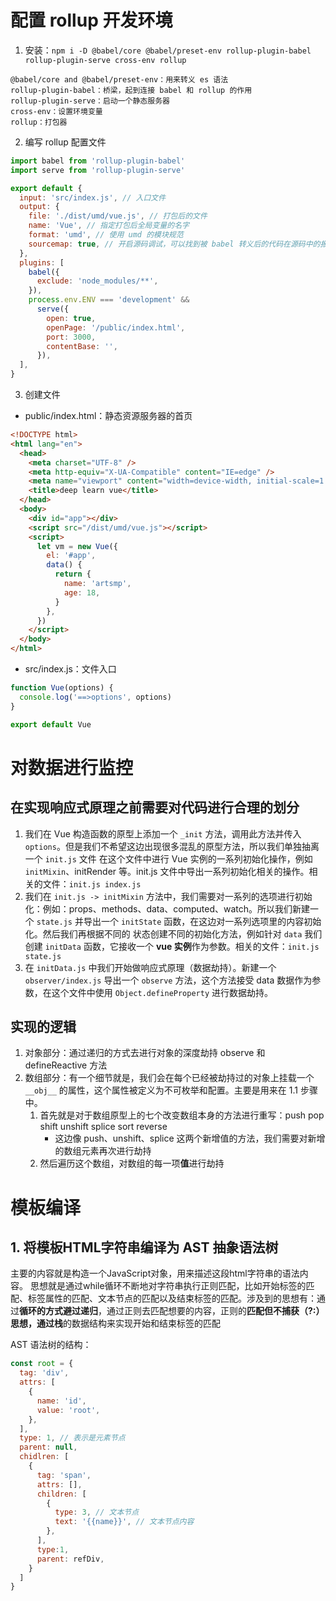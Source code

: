 # 配置 rollup 开发环境

1. 安装：`npm i -D @babel/core @babel/preset-env rollup-plugin-babel rollup-plugin-serve cross-env rollup`

```
@babel/core and @babel/preset-env：用来转义 es 语法
rollup-plugin-babel：桥梁，起到连接 babel 和 rollup 的作用
rollup-plugin-serve：启动一个静态服务器
cross-env：设置环境变量
rollup：打包器
```

2. 编写 rollup 配置文件

```js
import babel from 'rollup-plugin-babel'
import serve from 'rollup-plugin-serve'

export default {
  input: 'src/index.js', // 入口文件
  output: {
    file: './dist/umd/vue.js', // 打包后的文件
    name: 'Vue', // 指定打包后全局变量的名字
    format: 'umd', // 使用 umd 的模块规范
    sourcemap: true, // 开启源码调试，可以找到被 babel 转义后的代码在源码中的报错位置
  },
  plugins: [
    babel({
      exclude: 'node_modules/**',
    }),
    process.env.ENV === 'development' &&
      serve({
        open: true,
        openPage: '/public/index.html',
        port: 3000,
        contentBase: '',
      }),
  ],
}
```

3. 创建文件

- public/index.html：静态资源服务器的首页

```html
<!DOCTYPE html>
<html lang="en">
  <head>
    <meta charset="UTF-8" />
    <meta http-equiv="X-UA-Compatible" content="IE=edge" />
    <meta name="viewport" content="width=device-width, initial-scale=1.0" />
    <title>deep learn vue</title>
  </head>
  <body>
    <div id="app"></div>
    <script src="/dist/umd/vue.js"></script>
    <script>
      let vm = new Vue({
        el: '#app',
        data() {
          return {
            name: 'artsmp',
            age: 18,
          }
        },
      })
    </script>
  </body>
</html>
```

- src/index.js：文件入口

```js
function Vue(options) {
  console.log('==>options', options)
}

export default Vue
```

# 对数据进行监控

## 在实现响应式原理之前需要对代码进行合理的划分

1. 我们在 Vue 构造函数的原型上添加一个 `_init` 方法，调用此方法并传入 `options`。但是我们不希望这边出现很多混乱的原型方法，所以我们单独抽离一个 `init.js` 文件 在这个文件中进行 Vue 实例的一系列初始化操作，例如 `initMixin`、initRender 等。init.js 文件中导出一系列初始化相关的操作。相关的文件：`init.js index.js`
2. 我们在 `init.js -> initMixin` 方法中，我们需要对一系列的选项进行初始化：例如：props、methods、data、computed、watch。所以我们新建一个 `state.js` 并导出一个 `initState` 函数，在这边对一系列选项里的内容初始化。然后我们再根据不同的 状态创建不同的初始化方法，例如针对 `data` 我们创建 `initData` 函数，它接收一个 **vue 实例**作为参数。相关的文件：`init.js state.js`
3. 在 `initData.js` 中我们开始做响应式原理（数据劫持）。新建一个 `observer/index.js` 导出一个 `observe` 方法，这个方法接受 data 数据作为参数，在这个文件中使用 `Object.defineProperty` 进行数据劫持。

## 实现的逻辑
1. 对象部分：通过递归的方式去进行对象的深度劫持 observe 和 defineReactive 方法
2. 数组部分：有一个细节就是，我们会在每个已经被劫持过的对象上挂载一个 `__obj__` 的属性，这个属性被定义为不可枚举和配置。主要是用来在 1.1 步骤中。
   1. 首先就是对于数组原型上的七个改变数组本身的方法进行重写：push pop shift unshift splice sort reverse
      - 这边像 push、unshift、splice 这两个新增值的方法，我们需要对新增的数组元素再次进行劫持
   1. 然后遍历这个数组，对数组的每一项**值**进行劫持


# 模板编译

## 1. 将模板HTML字符串编译为 AST 抽象语法树
主要的内容就是构造一个JavaScript对象，用来描述这段html字符串的语法内容。
思想就是通过while循环不断地对字符串执行正则匹配，比如开始标签的匹配、标签属性的匹配、文本节点的匹配以及结束标签的匹配。涉及到的思想有：通过**循环的方式避过递归**，通过正则去匹配想要的内容，正则的**匹配但不捕获（?:）**思想，通过**栈**的数据结构来实现开始和结束标签的匹配

AST 语法树的结构：
```js
const root = {
  tag: 'div',
  attrs: [
    {
      name: 'id',
      value: 'root',
    },
  ],
  type: 1, // 表示是元素节点
  parent: null,
  chidlren: [
    {
      tag: 'span',
      attrs: [],
      children: [
        {
          type: 3, // 文本节点
          text: '{{name}}', // 文本节点内容
        },
      ],
      type:1,
      parent: refDiv,
    }
  ]
}
```
